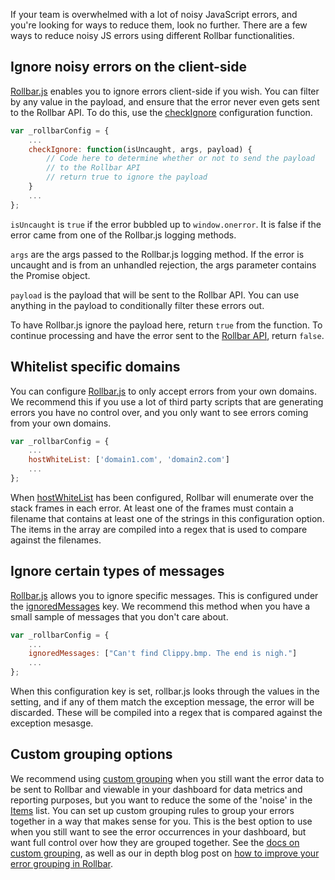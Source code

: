 If your team is overwhelmed with a lot of noisy JavaScript errors, and you're looking for ways to reduce them, look no further. There are a few ways to reduce noisy JS errors using different Rollbar functionalities. 

## Ignore noisy errors on the client-side

[Rollbar.js](/docs/notifier/rollbar.js/) enables you to ignore errors client-side if you wish. You can filter by any value in the payload, and ensure that the error never even gets sent to the Rollbar API. To do this, use the [checkIgnore](/docs/notifier/rollbar.js/configuration/#context) configuration function.

```js
var _rollbarConfig = {
    ...
    checkIgnore: function(isUncaught, args, payload) {
        // Code here to determine whether or not to send the payload
        // to the Rollbar API
        // return true to ignore the payload
    }
    ...
};
```

`isUncaught` is `true` if the error bubbled up to `window.onerror`. It is false if the error came from
one of the Rollbar.js logging methods.

`args` are the args passed to the Rollbar.js logging method. If the error is uncaught and is
from an unhandled rejection, the args parameter contains the Promise object.

`payload` is the payload that will be sent to the Rollbar API. You can use anything in the
payload to conditionally filter these errors out.

To have Rollbar.js ignore the payload here, return `true` from the function. To continue processing and have the error sent to the [Rollbar API](/docs/api/), return `false`.

## Whitelist specific domains

You can configure [Rollbar.js](/docs/notifier/rollbar.js/) to only accept errors
from your own domains. We recommend this if you use a lot of third party scripts that are generating errors you have no control over, and
you only want to see errors coming from your own domains. 

```js
var _rollbarConfig = {
    ...
    hostWhiteList: ['domain1.com', 'domain2.com']
    ...
};
```

When [hostWhiteList](/docs/notifier/rollbar.js/configuration/#context) has been configured, Rollbar will
enumerate over the stack frames in each error. At
least one of the frames must contain a filename that contains at least one of the strings in this
configuration option. The items in the array are compiled into a regex that is used to compare
against the filenames. 

## Ignore certain types of messages

[Rollbar.js](/docs/notifier/rollbar.js/) allows you to ignore specific messages. This is
configured under the [ignoredMessages](/docs/notifier/rollbar.js/#ignoring-specific-exception-messages)
key. We recommend this method when you have a small sample of messages that you don't care about.

```js
var _rollbarConfig = {
    ...
    ignoredMessages: ["Can't find Clippy.bmp. The end is nigh."]
    ...
};
```

When this configuration key is set, rollbar.js looks through the values in the setting, and if any
of them match the exception message, the error will be discarded. These will be compiled into
a regex that is compared against the exception mesasge.

## Custom grouping options

We recommend using [custom grouping](/docs/custom-grouping/) when you still want the error data to be sent to
Rollbar and viewable in your dashboard for data metrics and reporting purposes, but you want to
reduce the some of the 'noise' in the [Items](/features/) list. You can set up custom grouping rules to group your
errors together in a way that makes sense for you. This is the best option to use when you still
want to see the error occurrences in your dashboard, but want full control over how they are grouped
together. See the [docs on custom grouping](/docs/custom-grouping/), as well as our in depth blog post on
[how to improve your error grouping in Rollbar](/blog/error-grouping-tutorial).

